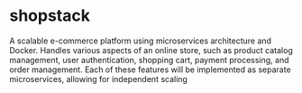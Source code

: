 # shopstack

A scalable e-commerce platform using microservices architecture and Docker. Handles various aspects of an online store, such as product catalog management, user authentication, shopping cart, payment processing, and order management. Each of these features will be implemented as separate microservices, allowing for independent scaling
